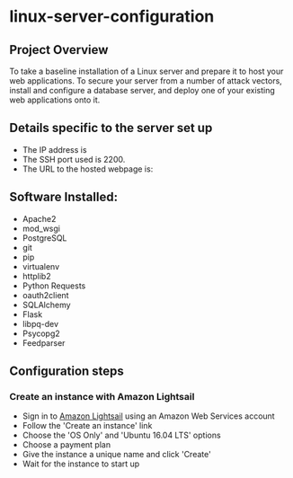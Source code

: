 # linux-server-configuration
## Project Overview
To take a baseline installation of a Linux server and prepare it to host your web applications. To secure your server from a number of attack vectors, install and configure a database server, and deploy one of your existing web applications onto it.
## Details specific to the server set up
* The IP address is 
* The SSH port used is 2200.
* The URL to the hosted webpage is:
## Software Installed:
* Apache2
* mod_wsgi
* PostgreSQL
* git
* pip
* virtualenv
* httplib2
* Python Requests
* oauth2client
* SQLAlchemy
* Flask
* libpq-dev
* Psycopg2
* Feedparser
## Configuration steps
### Create an instance with Amazon Lightsail
* Sign in to [Amazon Lightsail](https://aws.amazon.com/lightsail/) using an Amazon Web Services account
* Follow the 'Create an instance' link
* Choose the 'OS Only' and 'Ubuntu 16.04 LTS' options
* Choose a payment plan
* Give the instance a unique name and click 'Create'
* Wait for the instance to start up
